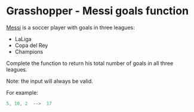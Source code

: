 # Grasshopper - Messi goals function

[Messi](https://en.wikipedia.org/wiki/Lionel_Messi) is a soccer player with goals in three leagues: 

- LaLiga
- Copa del Rey
- Champions

Complete the function to return his total number of goals in all three leagues.

Note: the input will always be valid.

For example:

```java
5, 10, 2  -->  17
```
